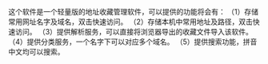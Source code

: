 这个软件是一个轻量版的地址收藏管理软件，可以提供的功能将会有：
（1）存储常用网址名字及域名，双击快速访问。
（2）存储本机中常用地址及路径，双击快速访问。
（3）提供解析服务，可以直接将浏览器导出的收藏文件导入该软件。
（4）提供分类服务，一个名字下可以对应多个域名。
（5）提供搜索功能，拼音中文均可以搜索。
